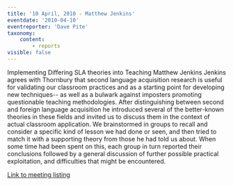 ```yaml
---
title: '10 April, 2010 - Matthew Jenkins'
eventdate: '2010-04-10'
eventreporter: 'Dave Pite'
taxonomy:
    content:
        - reports
visible: false
---
```


Implementing Differing SLA theories into Teaching
Matthew Jenkins
Jenkins agrees with Thornbury that second language acquisition research is useful for validating our classroom practices and as a starting point for developing new techniques-- as well as a bulwark against imposters promoting questionable teaching methodologies.  After distinguishing between second and foreign language acquisition he introduced several of the better-known theories in these fields and invited us to discuss them in the context of actual classroom application.  We brainstormed in groups to recall and consider a specific kind of lesson we had done or seen, and then tried to match it with a supporting theory from those he had told us about.  When some time had been spent on this, each group in turn reported their conclusions followed by a general discussion of further possible practical exploitation, and difficulties that might be encountered.
     
<a href="../schedule/2010/april/10">Link to meeting listing</a>
